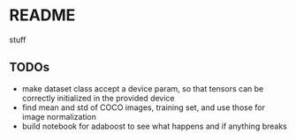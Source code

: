 # README

stuff

## TODOs

- make dataset class accept a device param, so that tensors can be correctly initialized in the provided device
- find mean and std of COCO images, training set, and use those for image normalization
- build notebook for adaboost to see what happens and if anything breaks
